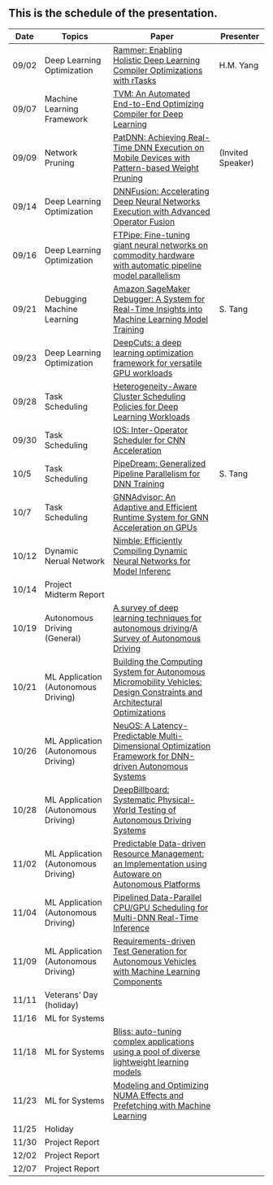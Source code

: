 ## This is the schedule of the presentation.

| Date      | Topics | Paper | Presenter | 
| ----------- | ----------- |  ----------- |   ----------- |
| 09/02   | Deep Learning Optimization   | [Rammer: Enabling Holistic Deep Learning Compiler Optimizations with rTasks](https://www.usenix.org/conference/osdi20/presentation/ma) | H.M. Yang |
| 09/07   | Machine Learning Framework  | [ TVM: An Automated End-to-End Optimizing Compiler for Deep Learning](https://www.usenix.org/system/files/osdi18-chen.pdf) | |
| 09/09   | Network Pruning  | [PatDNN: Achieving Real-Time DNN Execution on Mobile Devices with Pattern-based Weight Pruning](https://dl.acm.org/doi/abs/10.1145/3373376.3378534) | (Invited Speaker) | |
| 09/14 | Deep Learning Optimization | [DNNFusion: Accelerating Deep Neural Networks Execution with Advanced Operator Fusion](https://dl.acm.org/doi/abs/10.1145/3453483.3454083) | |
| 09/16 |Deep Learning Optimization | [FTPipe: Fine-tuning giant neural networks on commodity hardware with automatic pipeline model parallelism](https://www.usenix.org/conference/atc21/presentation/eliad) | |
| 09/21 | Debugging Machine Learning | [Amazon SageMaker Debugger: A System for Real-Time Insights into Machine Learning Model Training](https://www.amazon.science/publications/amazon-sagemaker-debugger-a-system-for-real-time-insights-into-machine-learning-model-training)| S. Tang |
| 09/23 | Deep Learning Optimization | [DeepCuts: a deep learning optimization framework for versatile GPU workloads](https://dl.acm.org/doi/10.1145/3453483.3454038) | |
| 09/28 | Task Scheduling | [Heterogeneity-Aware Cluster Scheduling Policies for Deep Learning Workloads](https://www.usenix.org/system/files/osdi20-narayanan_deepak.pdf)| |
| 09/30 | Task Scheduling | [IOS: Inter-Operator Scheduler for CNN Acceleration](https://arxiv.org/pdf/2011.01302.pdf) | |
| 10/5 | Task Scheduling | [PipeDream: Generalized Pipeline Parallelism for DNN Training](https://cs.stanford.edu/~matei/papers/2019/sosp_pipedream.pdf) | S. Tang |
| 10/7 | Task Scheduling | [GNNAdvisor: An Adaptive and Efficient Runtime System for GNN Acceleration on GPUs](https://www.usenix.org/conference/osdi21/presentation/wang-yuke) | |
| 10/12 | Dynamic Nerual Network | [Nimble: Efficiently Compiling Dynamic Neural Networks for Model Inferenc](https://proceedings.mlsys.org/paper/2021/file/4e732ced3463d06de0ca9a15b6153677-Paper.pdf)| |
| 10/14 | Project Midterm Report| |
| 10/19 | Autonomous Driving (General) | [A survey of deep learning techniques for autonomous driving](https://onlinelibrary.wiley.com/doi/epdf/10.1002/rob.21918)/[A Survey of Autonomous Driving](https://arxiv.org/pdf/1906.05113.pdf) | |
| 10/21 | ML Application (Autonomous Driving) | [Building the Computing System for Autonomous Micromobility Vehicles: Design Constraints and Architectural Optimizations](https://www.microarch.org/micro53/papers/738300b067.pdf)  |
| 10/26 | ML Application (Autonomous Driving) | [NeuOS: A Latency-Predictable Multi-Dimensional Optimization Framework for DNN-driven Autonomous Systems](https://www.usenix.org/system/files/atc20-bateni.pdf)| |
| 10/28 | ML Application (Autonomous Driving) | [DeepBillboard: Systematic Physical-World Testing of Autonomous Driving Systems](https://ieeexplore.ieee.org/document/9283977) | |
| 11/02 | ML Application (Autonomous Driving) | [Predictable Data-driven Resource Management: an Implementation using Autoware on Autonomous Platforms](https://ieeexplore.ieee.org/document/9052198) |  |
| 11/04 | ML Application (Autonomous Driving)| [Pipelined Data-Parallel CPU/GPU Scheduling for Multi-DNN Real-Time Inference](https://intra.ece.ucr.edu/~hyoseung/pdf/rtss19-dart.pdf)| |
| 11/09 | ML Application (Autonomous Driving) | [Requirements-driven Test Generation for Autonomous Vehicles with Machine Learning Components](http://tuncali.com/publications/tuncali_iv_journal.pdf) | 
| 11/11 | Veterans’ Day (holiday) |
| 11/16 |  ML for Systems |  | |
| 11/18 |  ML for Systems | [Bliss: auto-tuning complex applications using a pool of diverse lightweight learning models](https://dl.acm.org/doi/10.1145/3453483.3454109) | |
| 11/23 |  ML for Systems | [Modeling and Optimizing NUMA Effects and Prefetching with Machine Learning](https://dl.acm.org/doi/pdf/10.1145/3392717.3392765)| |
| 11/25 | Holiday |
| 11/30 | Project Report | | |
| 12/02 | Project Report | | |
| 12/07 | Project Report | | |





